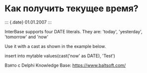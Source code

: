 Как получить текущее время?
===========================

::: {.date}
01.01.2007
:::

InterBase supports four DATE literals. They are: \'today\',
\'yesterday\', \'tomorrow\' and \'now\'

Use it with a cast as shown in the example below.

insert into mytable values(cast(\'now\' as DATE), \'Test\')

Взято с Delphi Knowledge Base: <https://www.baltsoft.com/>
